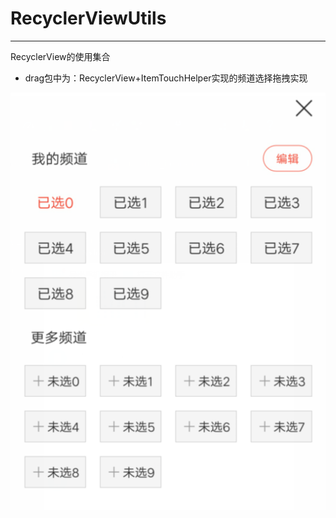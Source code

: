 # RecyclerViewUtils
---
RecyclerView的使用集合
* drag包中为：RecyclerView+ItemTouchHelper实现的频道选择拖拽实现

![我是图片](https://github.com/rotate-fly/RecyclerViewUtils/blob/master/app/images/drag180929.png?raw=true)
